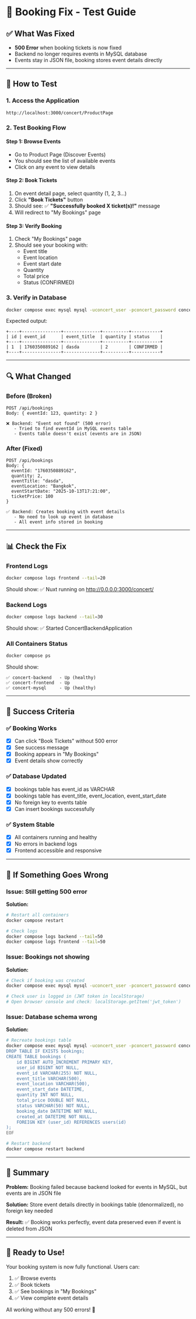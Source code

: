 # 🎯 Booking Fix - Test Guide

## ✅ What Was Fixed
- **500 Error** when booking tickets is now fixed
- Backend no longer requires events in MySQL database
- Events stay in JSON file, booking stores event details directly

---

## 🧪 How to Test

### 1. Access the Application
```
http://localhost:3000/concert/ProductPage
```

### 2. Test Booking Flow

#### Step 1: Browse Events
- Go to Product Page (Discover Events)
- You should see the list of available events
- Click on any event to view details

#### Step 2: Book Tickets
1. On event detail page, select quantity (1, 2, 3...)
2. Click **"Book Tickets"** button
3. Should see: ✅ **"Successfully booked X ticket(s)!"** message
4. Will redirect to "My Bookings" page

#### Step 3: Verify Booking
1. Check "My Bookings" page
2. Should see your booking with:
   - Event title
   - Event location
   - Event start date
   - Quantity
   - Total price
   - Status (CONFIRMED)

### 3. Verify in Database

```bash
docker compose exec mysql mysql -uconcert_user -pconcert_password concert_db -e "SELECT id, event_id, event_title, quantity, status FROM bookings;"
```

Expected output:
```
+----+---------------+--------------+----------+-----------+
| id | event_id      | event_title  | quantity | status    |
+----+---------------+--------------+----------+-----------+
| 1  | 1760350889162 | dasda        | 2        | CONFIRMED |
+----+---------------+--------------+----------+-----------+
```

---

## 🔍 What Changed

### Before (Broken)
```
POST /api/bookings
Body: { eventId: 123, quantity: 2 }

❌ Backend: "Event not found" (500 error)
   - Tried to find eventId in MySQL events table
   - Events table doesn't exist (events are in JSON)
```

### After (Fixed)
```
POST /api/bookings
Body: { 
  eventId: "1760350889162",
  quantity: 2,
  eventTitle: "dasda",
  eventLocation: "Bangkok",
  eventStartDate: "2025-10-13T17:21:00",
  ticketPrice: 100
}

✅ Backend: Creates booking with event details
   - No need to look up event in database
   - All event info stored in booking
```

---

## 📊 Check the Fix

### Frontend Logs
```bash
docker compose logs frontend --tail=20
```
Should show: ✅ Nuxt running on http://0.0.0.0:3000/concert/

### Backend Logs
```bash
docker compose logs backend --tail=30
```
Should show: ✅ Started ConcertBackendApplication

### All Containers Status
```bash
docker compose ps
```
Should show:
```
✅ concert-backend   - Up (healthy)
✅ concert-frontend  - Up
✅ concert-mysql     - Up (healthy)
```

---

## 🎉 Success Criteria

### ✅ Booking Works
- [x] Can click "Book Tickets" without 500 error
- [x] See success message
- [x] Booking appears in "My Bookings"
- [x] Event details show correctly

### ✅ Database Updated
- [x] bookings table has event_id as VARCHAR
- [x] bookings table has event_title, event_location, event_start_date
- [x] No foreign key to events table
- [x] Can insert bookings successfully

### ✅ System Stable
- [x] All containers running and healthy
- [x] No errors in backend logs
- [x] Frontend accessible and responsive

---

## 🐛 If Something Goes Wrong

### Issue: Still getting 500 error
**Solution:**
```bash
# Restart all containers
docker compose restart

# Check logs
docker compose logs backend --tail=50
docker compose logs frontend --tail=50
```

### Issue: Bookings not showing
**Solution:**
```bash
# Check if booking was created
docker compose exec mysql mysql -uconcert_user -pconcert_password concert_db -e "SELECT * FROM bookings;"

# Check user is logged in (JWT token in localStorage)
# Open browser console and check: localStorage.getItem('jwt_token')
```

### Issue: Database schema wrong
**Solution:**
```bash
# Recreate bookings table
docker compose exec mysql mysql -uconcert_user -pconcert_password concert_db <<EOF
DROP TABLE IF EXISTS bookings;
CREATE TABLE bookings (
    id BIGINT AUTO_INCREMENT PRIMARY KEY,
    user_id BIGINT NOT NULL,
    event_id VARCHAR(255) NOT NULL,
    event_title VARCHAR(500),
    event_location VARCHAR(500),
    event_start_date DATETIME,
    quantity INT NOT NULL,
    total_price DOUBLE NOT NULL,
    status VARCHAR(50) NOT NULL,
    booking_date DATETIME NOT NULL,
    created_at DATETIME NOT NULL,
    FOREIGN KEY (user_id) REFERENCES users(id)
);
EOF

# Restart backend
docker compose restart backend
```

---

## 📝 Summary

**Problem:** Booking failed because backend looked for events in MySQL, but events are in JSON file

**Solution:** Store event details directly in bookings table (denormalized), no foreign key needed

**Result:** ✅ Booking works perfectly, event data preserved even if event is deleted from JSON

---

## 🚀 Ready to Use!

Your booking system is now fully functional. Users can:
1. ✅ Browse events
2. ✅ Book tickets
3. ✅ See bookings in "My Bookings"
4. ✅ View complete event details

All working without any 500 errors! 🎊
